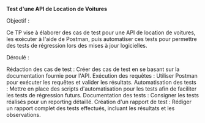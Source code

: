 
**Test d'une API de Location de Voitures**

Objectif :

Ce TP vise à élaborer des cas de test pour une API de location de voitures, les exécuter à l'aide de Postman, puis automatiser ces tests pour permettre des tests de régression lors des mises à jour logicielles.

Déroulé :

Rédaction des cas de test : Créer des cas de test en se basant sur la documentation fournie pour l'API.
Exécution des requêtes : Utiliser Postman pour exécuter les requêtes et valider les résultats.
Automatisation des tests : Mettre en place des scripts d'automatisation pour les tests afin de faciliter les tests de régression futurs.
Documentation des tests : Consigner les tests réalisés pour un reporting détaillé.
Création d'un rapport de test : Rédiger un rapport complet des tests effectués, incluant les résultats et les observations.


[ ](file:///Users/haidari/Desktop/Capture%20d%E2%80%99e%CC%81cran%201403-06-14%20a%CC%80%2021.36.27.png)

[](file:///Users/haidari/Desktop/requetes.png)

